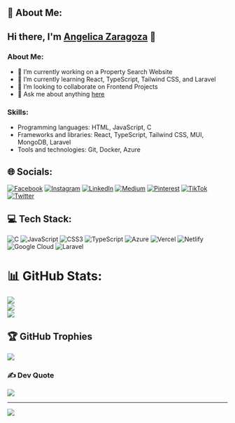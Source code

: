 ## 💫 About Me:
## Hi there, I'm [Angelica Zaragoza](https://gelzaragoza.netlify.app) 👋

### About Me:
- 🔭 I’m currently working on a Property Search Website
- 🌱 I’m currently learning React, TypeScript, Tailwind CSS, and Laravel
- 👯 I’m looking to collaborate on Frontend Projects
- 💬 Ask me about anything [here](https://ngl.link/gelzaragoza)

### Skills:
- Programming languages: HTML, JavaScript, C
- Frameworks and libraries: React, TypeScript, Tailwind CSS, MUI, MongoDB, Laravel
- Tools and technologies: Git, Docker, Azure

## 🌐 Socials:
[![Facebook](https://img.shields.io/badge/Facebook-%231877F2.svg?logo=Facebook&logoColor=white)](https://facebook.com/zaragozagel) [![Instagram](https://img.shields.io/badge/Instagram-%23E4405F.svg?logo=Instagram&logoColor=white)](https://instagram.com/gelzaragoza) [![LinkedIn](https://img.shields.io/badge/LinkedIn-%230077B5.svg?logo=linkedin&logoColor=white)](https://linkedin.com/in/angelica-zaragoza) [![Medium](https://img.shields.io/badge/Medium-12100E?logo=medium&logoColor=white)](https://medium.com/@gelzaragoza) [![Pinterest](https://img.shields.io/badge/Pinterest-%23E60023.svg?logo=Pinterest&logoColor=white)](https://pinterest.com/Gelyace) [![TikTok](https://img.shields.io/badge/TikTok-%23000000.svg?logo=TikTok&logoColor=white)](https://tiktok.com/@xgelyace) [![Twitter](https://img.shields.io/badge/Twitter-%231DA1F2.svg?logo=Twitter&logoColor=white)](https://twitter.com/gelzaragoza) 

## 💻 Tech Stack:
![C](https://img.shields.io/badge/c-%2300599C.svg?style=plastic&logo=c&logoColor=white) ![JavaScript](https://img.shields.io/badge/javascript-%23323330.svg?style=plastic&logo=javascript&logoColor=%23F7DF1E) ![CSS3](https://img.shields.io/badge/css3-%231572B6.svg?style=plastic&logo=css3&logoColor=white) ![TypeScript](https://img.shields.io/badge/typescript-%23007ACC.svg?style=plastic&logo=typescript&logoColor=white) ![Azure](https://img.shields.io/badge/azure-%230072C6.svg?style=plastic&logo=azure-devops&logoColor=white) ![Vercel](https://img.shields.io/badge/vercel-%23000000.svg?style=plastic&logo=vercel&logoColor=white) ![Netlify](https://img.shields.io/badge/netlify-%23000000.svg?style=plastic&logo=netlify&logoColor=#00C7B7) ![Google Cloud](https://img.shields.io/badge/Google%20Cloud-%234285F4.svg?style=plastic&logo=google-cloud&logoColor=white) ![Laravel](https://img.shields.io/badge/laravel-%23FF2D20.svg?style=plastic&logo=laravel&logoColor=white)

# 📊 GitHub Stats:
![](https://github-readme-stats.vercel.app/api?username=gelzaragoza&theme=nightowl&hide_border=false&include_all_commits=true&count_private=true)<br/>
![](https://github-readme-streak-stats.herokuapp.com/?user=gelzaragoza&theme=nightowl&hide_border=false)<br/>
![](https://github-readme-stats.vercel.app/api/top-langs/?username=gelzaragoza&theme=nightowl&hide_border=false&include_all_commits=true&count_private=true&layout=compact)

## 🏆 GitHub Trophies
![](https://github-profile-trophy.vercel.app/?username=gelzaragoza&theme=gitdimmed&no-frame=false&no-bg=false&margin-w=4)

### ✍️ Dev Quote
![](https://quotes-github-readme.vercel.app/api?type=vetical&theme=tokyonight)

---
[![](https://visitcount.itsvg.in/api?id=gelzaragoza&icon=6&color=11)](https://visitcount.itsvg.in)

<!-- Proudly created with GPRM ( https://gprm.itsvg.in ) -->

